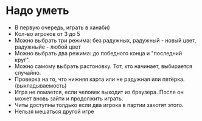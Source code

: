 # Надо уметь
+ В первую очередь, играть в ханаби)
+ Кол-во игроков от 3 до 5
+ Можно выбрать три режима: без радужных, радужный - новый цвет, радужныйе - любой цвет
+ Можно выбрать два режима: до победного конца и "последний круг".
+ Можно самому выбрать растоновку. Тот, кто начинает, выбирается случайно.
+ Проверка на то, что нижняя карта или не радужная или пятёрка. (выкладываемость)
+ Игра не ломается, если человек выходит из браузера. После он может вновь зайти и продолжить играть.
+ Читы доступны толдько если два игрока в партии захотят этого.
+ Нельзя мешаться другой игре
